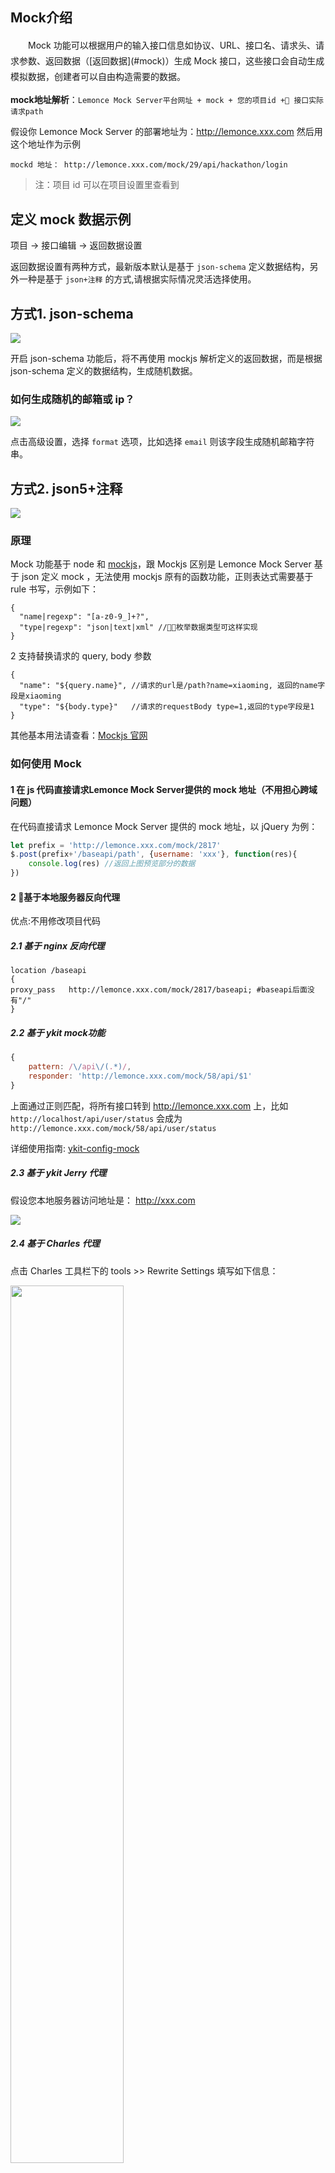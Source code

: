 ## Mock介绍

 <p style='text-indent:2em;line-height:1.8em'>Mock 功能可以根据用户的输入接口信息如协议、URL、接口名、请求头、请求参数、返回数据（[返回数据](#mock)）生成 Mock 接口，这些接口会自动生成模拟数据，创建者可以自由构造需要的数据。 </p>
 
 **mock地址解析**：`Lemonce Mock Server平台网址 + mock + 您的项目id + 接口实际请求path`

 假设你 Lemonce Mock Server 的部署地址为：http://lemonce.xxx.com 然后用这个地址作为示例

    mockd 地址： http://lemonce.xxx.com/mock/29/api/hackathon/login

 > 注：项目 id 可以在项目设置里查看到
 
## 定义 mock 数据示例

项目 -> 接口编辑 -> 返回数据设置

返回数据设置有两种方式，最新版本默认是基于 `json-schema` 定义数据结构，另外一种是基于 `json+注释` 的方式,请根据实际情况灵活选择使用。


## 方式1. json-schema
<img src="./images/usage/json-schema-demo.jpg" />

开启 json-schema 功能后，将不再使用 mockjs 解析定义的返回数据，而是根据 json-schema 定义的数据结构，生成随机数据。

### 如何生成随机的邮箱或 ip？

<img src="./images/usage/json-schema-mock.jpg" />

点击高级设置，选择 `format` 选项，比如选择 `email` 则该字段生成随机邮箱字符串。

## 方式2. json5+注释

<img src="./images/usage/mock-demo.jpg" />



### 原理
 Mock 功能基于 node 和 [mockjs](http://mockjs.com)，跟 Mockjs 区别是 Lemonce Mock Server 基于 json 定义 mock ，无法使用 mockjs 原有的函数功能，正则表达式需要基于 rule 书写，示例如下：

```
{
  "name|regexp": "[a-z0-9_]+?",
  "type|regexp": "json|text|xml" //枚举数据类型可这样实现
}

```

2 支持替换请求的 query, body 参数

```
{
  "name": "${query.name}", //请求的url是/path?name=xiaoming, 返回的name字段是xiaoming
  "type": "${body.type}"   //请求的requestBody type=1,返回的type字段是1
}

```

其他基本用法请查看：<a href="http://mockjs.com/examples.html">Mockjs 官网</a>

### 如何使用 Mock

#### 1 在 js 代码直接请求Lemonce Mock Server提供的 mock 地址（不用担心跨域问题）

在代码直接请求 Lemonce Mock Server 提供的 mock 地址，以 jQuery 为例：

````javascript
let prefix = 'http://lemonce.xxx.com/mock/2817'
$.post(prefix+'/baseapi/path', {username: 'xxx'}, function(res){
    console.log(res) //返回上图预览部分的数据
})
````

#### 2 基于本地服务器反向代理

优点:不用修改项目代码

##### 2.1 基于 nginx 反向代理

```` nginx
location /baseapi
{
proxy_pass   http://lemonce.xxx.com/mock/2817/baseapi; #baseapi后面没有"/"
}
````

##### 2.2 基于 ykit mock功能

```javascript
{
    pattern: /\/api\/(.*)/,
    responder: 'http://lemonce.xxx.com/mock/58/api/$1'
}
```

上面通过正则匹配，将所有接口转到 http://lemonce.xxx.com 上，比如 `http://localhost/api/user/status` 会成为 `http://lemonce.xxx.com/mock/58/api/user/status`

详细使用指南: <a target="_blank" href="https://ykit.ymfe.org/plugins-mock.html#获取远程数据_Map_Remote_">ykit-config-mock</a>



##### 2.3 基于 ykit Jerry 代理

假设您本地服务器访问地址是： http://xxx.com

<img src="./images/ykit.jpg" />

<span id="mock"></span>

##### 2.4 基于 Charles 代理

点击 Charles 工具栏下的 tools >> Rewrite Settings 填写如下信息：

<img src="./images/charles.png" width="60%" />
  
### Mock 语法规范
>了解更多Mock详情：[Mock.js 官方文档](http://mockjs.com/examples.html)

Mock.js 的语法规范包括两部分：

[1. 数据模板定义规范（Data Template Definition，DTD）](#DTD)

[2. 数据占位符定义规范（Data Placeholder Definition，DPD）](#DPD)

<span id = "DTD"></span>
### 数据模板定义规范（Data Template Definition，DTD）

数据模板中的每个属性由 3 部分构成：属性名、生成规则、属性值：


```
// 属性名   name （与生成规则之间用 "|" 隔开）
// 生成规则 rule（生成规则有7种详见下面的生成规则）
// 属性值   value（可以含有 "@占位符" 同时也指定了最终值的初始值和类型）

'name|rule': value

生成规则：
'name|min-max': value
'name|count': value
'name|min-max.dmin-dmax': value
'name|min-max.dcount': value
'name|count.dmin-dmax': value
'name|count.dcount': value
'name|+step': value
```

下面提供了6种生成规则以及示例包括 String、Number、Boolean、Object、Array：

#### 1. 属性值是字符串 String

```
1. 'name|min-max': string

通过重复 string 生成一个字符串，重复次数大于等于 min，小于等于 max。

2. 'name|count': string

通过重复 string 生成一个字符串，重复次数等于 count。
```
#### 2. 属性值是数字 Number
```
1. 'name|+1': number

属性值自动加 1，初始值为 number。

2. 'name|min-max': number

生成一个大于等于 min、小于等于 max 的整数，属性值 number 只是用来确定类型。

3. 'name|min-max.dmin-dmax': number

生成一个浮点数，整数部分大于等于 min、小于等于 max，小数部分保留 dmin 到 dmax 位。

例如：
Mock.mock({
    'number1|1-100.1-10': 1,
    'number2|123.1-10': 1,
    'number3|123.3': 1,
    'number4|123.10': 1.123
})
// =>
{
    "number1": 12.92,
    "number2": 123.51,
    "number3": 123.777,
    "number4": 123.1231091814
}
```

#### 3. 属性值是布尔型 Boolean
```
1. 'name|1': boolean

随机生成一个布尔值，值为 true 的概率是 1/2，值为 false 的概率同样是 1/2。

2. 'name|min-max': value

随机生成一个布尔值，值为 value 的概率是 min / (min + max)，值为 !value 的概率是 max / (min + max)。
```
#### 4. 属性值是对象 Object
```
1. 'name|count': object

从属性值 object 中随机选取 count 个属性。

2. 'name|min-max': object

从属性值 object 中随机选取 min 到 max 个属性。
```
#### 5. 属性值是数组 Array
```
1. 'name|1': array

从属性值 array 中随机选取 1 个元素，作为最终值。

2. 'name|+1': array

从属性值 array 中顺序选取 1 个元素，作为最终值。

3. 'name|min-max': array

通过重复属性值 array 生成一个新数组，重复次数大于等于 min，小于等于 max。

4. 'name|count': array

通过重复属性值 array 生成一个新数组，重复次数为 count。
```

<span id = "DPD"></span>
#### 数据占位符定义规范（Data Placeholder Definition，DPD）
```
占位符 只是在属性值字符串中占个位置，并不出现在最终的属性值中。

占位符 的格式为：

@占位符

说明：
1. 用 @ 来标识其后的字符串是 占位符，在Lemonce Mock Server提供的Mock输入框在输入“@”后会自动提示占位符。

例如：
name: {
    first: '@FIRST',
    middle: '@FIRST',
    last: '@LAST',
    full: '@first @middle @last'
}
// 上面的示例可以得到如下结果：
"name": {
    "first": "Charles",
    "middle": "Brenda",
    "last": "Lopez",
    "full": "Charles Brenda Lopez"
}
```
